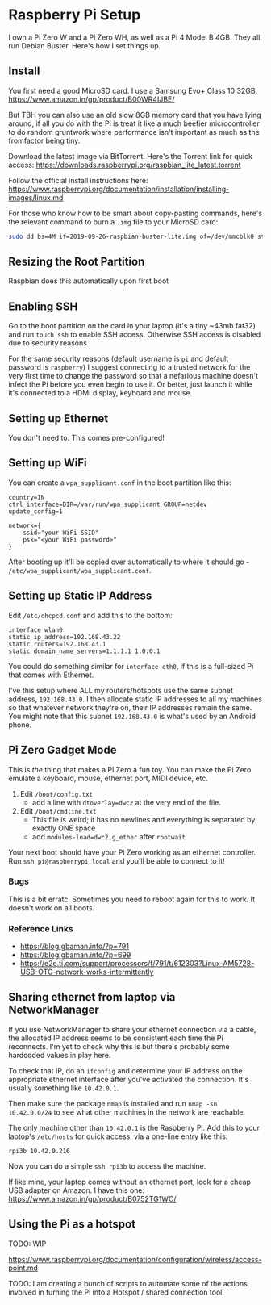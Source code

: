 # Raspberry Pi Setup

I own a Pi Zero W and a Pi Zero WH, as well as a Pi 4 Model B 4GB. They all run
Debian Buster. Here's how I set things up.


## Install

You first need a good MicroSD card. I use a Samsung Evo+ Class 10 32GB.
https://www.amazon.in/gp/product/B00WR4IJBE/

But TBH you can also use an old slow 8GB memory card that you have lying around,
if all you do with the Pi is treat it like a much beefier microcontroller to do
random gruntwork where performance isn't important as much as the fromfactor
being tiny.

Download the latest image via BitTorrent. Here's the Torrent link for quick
access: https://downloads.raspberrypi.org/raspbian_lite_latest.torrent

Follow the official install instructions here:
https://www.raspberrypi.org/documentation/installation/installing-images/linux.md

For those who know how to be smart about copy-pasting commands, here's the
relevant command to burn a `.img` file to your MicroSD card:

```bash
sudo dd bs=4M if=2019-09-26-raspbian-buster-lite.img of=/dev/mmcblk0 status=progress conv=fsync
```

## Resizing the Root Partition

Raspbian does this automatically upon first boot

## Enabling SSH

Go to the boot partition on the card in your laptop (it's a tiny ~43mb fat32)
and run `touch ssh` to enable SSH access. Otherwise SSH access is disabled due
to security reasons.

For the same security reasons (default username is `pi` and default password is
`raspberry`) I suggest connecting to a trusted network for the very first time
to change the password so that a nefarious machine doesn't infect the Pi before
you even begin to use it. Or better, just launch it while it's connected to a
HDMI display, keyboard and mouse.

## Setting up Ethernet

You don't need to. This comes pre-configured!

## Setting up WiFi

You can create a `wpa_supplicant.conf` in the boot partition like this:

```
country=IN
ctrl_interface=DIR=/var/run/wpa_supplicant GROUP=netdev
update_config=1

network={
    ssid="your WiFi SSID"
    psk="<your WiFi password>"
}

```

After booting up it'll be copied over automatically to where it should go -
`/etc/wpa_supplicant/wpa_supplicant.conf`.

## Setting up Static IP Address

Edit `/etc/dhcpcd.conf` and add this to the bottom:

```
interface wlan0
static ip_address=192.168.43.22
static routers=192.168.43.1
static domain_name_servers=1.1.1.1 1.0.0.1
```

You could do something similar for `interface eth0`, if this is a full-sized Pi
that comes with Ethernet.

I've this setup where ALL my routers/hotspots use the same subnet address,
`192.168.43.0`. I then allocate static IP addresses to all my machines so that
whatever network they're on, their IP addresses remain the same. You might note
that this subnet `192.168.43.0` is what's used by an Android phone.

## Pi Zero Gadget Mode

This is _the_ thing that makes a Pi Zero a fun toy. You can make the Pi Zero
emulate a keyboard, mouse, ethernet port, MIDI device, etc.

1. Edit `/boot/config.txt`
   * add a line with `dtoverlay=dwc2` at the very end of the file.
2. Edit `/boot/cmdline.txt`
   * This file is weird; it has no newlines and everything is separated by
     exactly ONE space
   * add `modules-load=dwc2,g_ether` after `rootwait`

Your next boot should have your Pi Zero working as an ethernet controller. Run
`ssh pi@raspberrypi.local` and you'll be able to connect to it!

### Bugs

This is a bit erratc. Sometimes you need to reboot again for this to work. It
doesn't work on all boots.

### Reference Links

* https://blog.gbaman.info/?p=791
* https://blog.gbaman.info/?p=699
* https://e2e.ti.com/support/processors/f/791/t/612303?Linux-AM5728-USB-OTG-network-works-intermittently

## Sharing ethernet from laptop via NetworkManager

If you use NetworkManager to share your ethernet connection via a cable, the
allocated IP address seems to be consistent each time the Pi reconnects. I'm yet
to check why this is but there's probably some hardcoded values in play here.

To check that IP, do an `ifconfig` and determine your IP address on the
appropriate ethernet interface after you've activated the connection. It's
usually something like `10.42.0.1`.

Then make sure the package `nmap` is installed and run `nmap -sn 10.42.0.0/24`
to see what other machines in the network are reachable.

The only machine other than `10.42.0.1` is the Raspberry Pi. Add this to your
laptop's `/etc/hosts` for quick access, via a one-line entry like this:

```
rpi3b 10.42.0.216
```

Now you can do a simple `ssh rpi3b` to access the machine.

If like mine, your laptop comes without an ethernet port, look for a cheap USB
adapter on Amazon. I have this one: https://www.amazon.in/gp/product/B0752TG1WC/

## Using the Pi as a hotspot

TODO: WIP

https://www.raspberrypi.org/documentation/configuration/wireless/access-point.md

TODO: I am creating a bunch of scripts to automate some of the actions involved
in turning the Pi into a Hotspot / shared connection tool.
